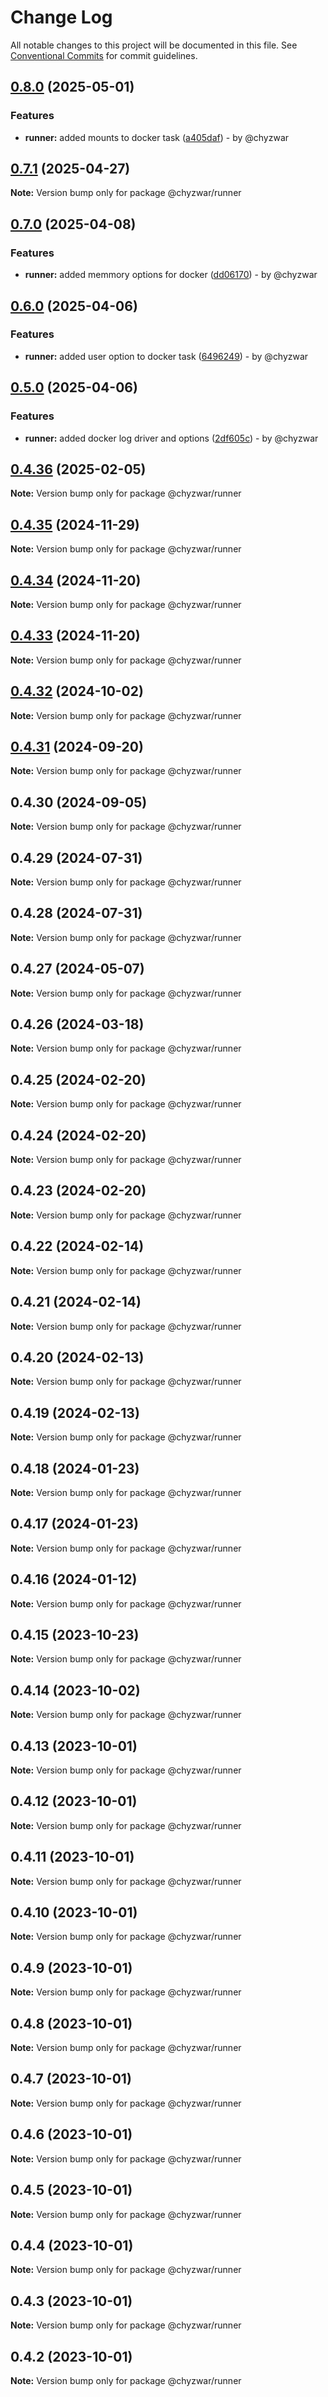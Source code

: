 # Change Log

All notable changes to this project will be documented in this file.
See [Conventional Commits](https://conventionalcommits.org) for commit guidelines.

## [0.8.0](https://github.com/chyzwar/common/compare/@chyzwar/runner@0.7.1...@chyzwar/runner@0.8.0) (2025-05-01)

### Features

* **runner:** added mounts to docker task ([a405daf](https://github.com/chyzwar/common/commit/a405daf7e6bb9899729402dde184a7d3be489199)) - by @chyzwar

## [0.7.1](https://github.com/chyzwar/common/compare/@chyzwar/runner@0.7.0...@chyzwar/runner@0.7.1) (2025-04-27)

**Note:** Version bump only for package @chyzwar/runner

## [0.7.0](https://github.com/chyzwar/common/compare/@chyzwar/runner@0.6.0...@chyzwar/runner@0.7.0) (2025-04-08)

### Features

* **runner:** added memmory options for docker ([dd06170](https://github.com/chyzwar/common/commit/dd0617064dffdf3dc62a085be2d72fc5a1cbfd3f)) - by @chyzwar

## [0.6.0](https://github.com/chyzwar/common/compare/@chyzwar/runner@0.5.0...@chyzwar/runner@0.6.0) (2025-04-06)

### Features

* **runner:** added user option to docker task ([6496249](https://github.com/chyzwar/common/commit/64962491089c1dc9de67debd55e26cd0e52892fe)) - by @chyzwar

## [0.5.0](https://github.com/chyzwar/common/compare/@chyzwar/runner@0.4.36...@chyzwar/runner@0.5.0) (2025-04-06)

### Features

* **runner:** added docker log driver and options ([2df605c](https://github.com/chyzwar/common/commit/2df605c8a43219e48a8b3b6ac247c5c50125cd05)) - by @chyzwar

## [0.4.36](https://github.com/chyzwar/common/compare/@chyzwar/runner@0.4.35...@chyzwar/runner@0.4.36) (2025-02-05)

**Note:** Version bump only for package @chyzwar/runner

## [0.4.35](https://github.com/chyzwar/common/compare/@chyzwar/runner@0.4.34...@chyzwar/runner@0.4.35) (2024-11-29)

**Note:** Version bump only for package @chyzwar/runner

## [0.4.34](https://github.com/chyzwar/common/compare/@chyzwar/runner@0.4.33...@chyzwar/runner@0.4.34) (2024-11-20)

**Note:** Version bump only for package @chyzwar/runner

## [0.4.33](https://github.com/chyzwar/common/compare/@chyzwar/runner@0.4.32...@chyzwar/runner@0.4.33) (2024-11-20)

**Note:** Version bump only for package @chyzwar/runner

## [0.4.32](https://github.com/chyzwar/common/compare/@chyzwar/runner@0.4.31...@chyzwar/runner@0.4.32) (2024-10-02)

**Note:** Version bump only for package @chyzwar/runner

## [0.4.31](https://github.com/chyzwar/common/compare/@chyzwar/runner@0.4.30...@chyzwar/runner@0.4.31) (2024-09-20)

**Note:** Version bump only for package @chyzwar/runner

## 0.4.30 (2024-09-05)

**Note:** Version bump only for package @chyzwar/runner

## 0.4.29 (2024-07-31)

**Note:** Version bump only for package @chyzwar/runner

## 0.4.28 (2024-07-31)

**Note:** Version bump only for package @chyzwar/runner

## 0.4.27 (2024-05-07)

**Note:** Version bump only for package @chyzwar/runner

## 0.4.26 (2024-03-18)

**Note:** Version bump only for package @chyzwar/runner

## 0.4.25 (2024-02-20)

**Note:** Version bump only for package @chyzwar/runner

## 0.4.24 (2024-02-20)

**Note:** Version bump only for package @chyzwar/runner

## 0.4.23 (2024-02-20)

**Note:** Version bump only for package @chyzwar/runner

## 0.4.22 (2024-02-14)

**Note:** Version bump only for package @chyzwar/runner

## 0.4.21 (2024-02-14)

**Note:** Version bump only for package @chyzwar/runner

## 0.4.20 (2024-02-13)

**Note:** Version bump only for package @chyzwar/runner

## 0.4.19 (2024-02-13)

**Note:** Version bump only for package @chyzwar/runner

## 0.4.18 (2024-01-23)

**Note:** Version bump only for package @chyzwar/runner

## 0.4.17 (2024-01-23)

**Note:** Version bump only for package @chyzwar/runner

## 0.4.16 (2024-01-12)

**Note:** Version bump only for package @chyzwar/runner

## 0.4.15 (2023-10-23)

**Note:** Version bump only for package @chyzwar/runner

## 0.4.14 (2023-10-02)

**Note:** Version bump only for package @chyzwar/runner

## 0.4.13 (2023-10-01)

**Note:** Version bump only for package @chyzwar/runner

## 0.4.12 (2023-10-01)

**Note:** Version bump only for package @chyzwar/runner

## 0.4.11 (2023-10-01)

**Note:** Version bump only for package @chyzwar/runner

## 0.4.10 (2023-10-01)

**Note:** Version bump only for package @chyzwar/runner

## 0.4.9 (2023-10-01)

**Note:** Version bump only for package @chyzwar/runner

## 0.4.8 (2023-10-01)

**Note:** Version bump only for package @chyzwar/runner

## 0.4.7 (2023-10-01)

**Note:** Version bump only for package @chyzwar/runner

## 0.4.6 (2023-10-01)

**Note:** Version bump only for package @chyzwar/runner

## 0.4.5 (2023-10-01)

**Note:** Version bump only for package @chyzwar/runner

## 0.4.4 (2023-10-01)

**Note:** Version bump only for package @chyzwar/runner

## 0.4.3 (2023-10-01)

**Note:** Version bump only for package @chyzwar/runner

## 0.4.2 (2023-10-01)

**Note:** Version bump only for package @chyzwar/runner
